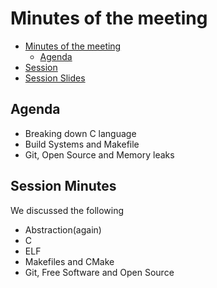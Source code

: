 # Minutes of the meeting
- [Minutes of the meeting](#minutes-of-the-meeting)
  - [Agenda](#agenda)
- [Session](#session-minutes)
- [Session Slides](./slide_deck.pdf)

## Agenda
- Breaking down C language
- Build Systems and Makefile
- Git, Open Source and Memory leaks

## Session Minutes
We discussed the following
- Abstraction(again)
- C
- ELF
- Makefiles and CMake
- Git, Free Software and Open Source
